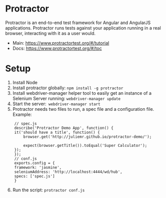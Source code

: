 # Protractor
Protractor is an end-to-end test framework for Angular and AngularJS applications. 
Protractor runs tests against your application running in a real browser, interacting with it as a user would.

- Main: https://www.protractortest.org/#/tutorial
- Docs: https://www.protractortest.org/#/toc


Setup
==============================================================
1. Install Node
2. Install protractor globally: ```npm install -g protractor```
3. Install webdriver-manager helper tool to easily get an instance of a Selenium Server running: ```webdriver-manager update```
4. Start the server:``` webdriver-manager start```
5. Protractor needs two files to run, a spec file and a configuration file.
Example:
```
    // spec.js
    describe('Protractor Demo App', function() {
    it('should have a title', function() {
        browser.get('http://juliemr.github.io/protractor-demo/');

        expect(browser.getTitle()).toEqual('Super Calculator');
    });
    });
    // conf.js
    exports.config = {
    framework: 'jasmine',
    seleniumAddress: 'http://localhost:4444/wd/hub',
    specs: ['spec.js']
    }
```
6. Run the script: ```protractor conf.js```


